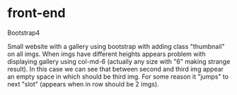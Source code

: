 # front-end
Bootstrap4

Small website with a gallery using bootstrap with adding class "thumbnail" on all imgs.
When imgs have different heights appears problem with displaying gallery using col-md-6 (actually any size with "6" making strange result).
In this case we can see that between second and third img appear an empty space in which should be third img. For some reason it "jumps"
to next "slot" (appears when in row should be 2 imgs).
